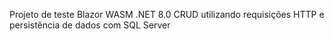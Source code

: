 Projeto de teste Blazor WASM .NET 8.0
CRUD utilizando requisições HTTP e persistência de dados com SQL Server

